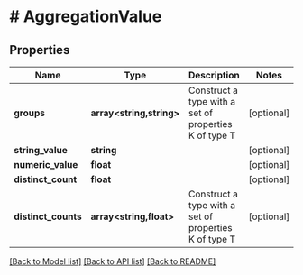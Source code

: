 # # AggregationValue

## Properties

Name | Type | Description | Notes
------------ | ------------- | ------------- | -------------
**groups** | **array<string,string>** | Construct a type with a set of properties K of type T | [optional]
**string_value** | **string** |  | [optional]
**numeric_value** | **float** |  | [optional]
**distinct_count** | **float** |  | [optional]
**distinct_counts** | **array<string,float>** | Construct a type with a set of properties K of type T | [optional]

[[Back to Model list]](../../README.md#models) [[Back to API list]](../../README.md#endpoints) [[Back to README]](../../README.md)
